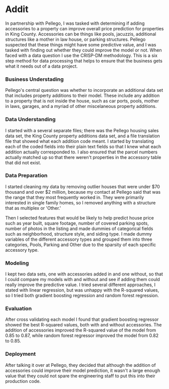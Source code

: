 # Addit

In partnership with Pellego, I was tasked with determining if adding accessories to a property can improve overall price prediction for properties in King County.  Accessories can be things like pools, jacuzzis, additional structures like a mother in law house, or parking structures.  Pellego suspected that these things might have some predictive value, and I was tasked with finding out whether they could improve the model or not. When faced with a data question I use the CRISP-DM methodology. This is a six step method for data processing that helps to ensure that the business gets what it needs out of a data project.

### Business Understading

Pellego's central question was whether to incorporate an additional data set that includes property additions to their model. These include any addition to a property that is not inside the house, such as car ports, pools, mother in laws, garages, and a myriad of other miscelaneous property additions.

### Data Understanding

I started with a several separate files; there was the Pellego housing sales data set, the King County property additions data set, and a file translation file that showed what each addition code meant. I started by translating each of the coded fields into their plain text fields so that I knew what each addition actually corresponded to.  I also ensured that the parcel numbers actually matched up so that there weren't properties in the accessory table that did not exist.

### Data Preparation

I started cleaning my data by removing outlier houses that were under $70 thousand and over $2 million, because my contact at  Pellego said that was the range that they most frequently worked in. They were primarily interested in single family homes, so I removed anything with a structure that as multiplex or 'Other.'

Then I selected features that would be likely to help predict house price such as year built, square footage, number of covered parking spots, number of photos in the listing and made dummies of categorical fields such as neighborhood, structure style, and siding type.  I made dummy variables of the different accessory types and grouped them into three categories, Pools, Parking and Other due to the sparsity of each specific accessory type.  

### Modeling

I kept two data sets, one with accessories added in and one without, so that I could compare my models with and without and see if adding them could really improve the predictive value. I tried several different approaches, I stated with linear regression, but was unhappy with the R-squared values, so I tried both gradient boosting regression and random forest regression.

### Evaluation

After cross validating each model I found that gradient boosting regressor showed the best R-squared values, both with and without accessories. The addition of accessories improved the R-squared value of the model from 0.85 to 0.87, while random forest regressor improved the model from 0.82 to 0.85.

### Deployment

After talking it over at Pellego, they decided that although the addition of accessories could improve their model prediction, it wasn't a large enough value that they could not spare the engineering staff to put this into their production code. 
